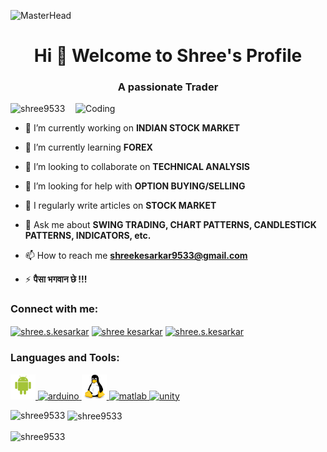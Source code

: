 ![MasterHead](https://drive.google.com/file/d/1Vvez-1HAS3lil9HS5xdgFOEb9cTghlYX/view?usp=share_link)
<h1 align="center">Hi 👋 Welcome to Shree's Profile</h1>
<h3 align="center">A passionate Trader</h3>
<img align="right" alt="Coding" width="400" src="https://cdn.dribbble.com/users/1162077/screenshots/3848914/programmer.gif">

<p align="left"> <img src="https://komarev.com/ghpvc/?username=shree9533&label=Profile%20views&color=0e75b6&style=flat" alt="shree9533" /> </p>

- 🔭 I’m currently working on **INDIAN STOCK MARKET**

- 🌱 I’m currently learning **FOREX**

- 👯 I’m looking to collaborate on **TECHNICAL ANALYSIS**

- 🤝 I’m looking for help with **OPTION BUYING/SELLING**

- 📝 I regularly write articles on **STOCK MARKET**

- 💬 Ask me about **SWING TRADING, CHART PATTERNS, CANDLESTICK PATTERNS, INDICATORS, etc.**

- 📫 How to reach me **shreekesarkar9533@gmail.com**

- ⚡ **पैसा भगवान छे !!!**

<h3 align="left">Connect with me:</h3>
<p align="left">
<a href="https://linkedin.com/in/shree-kesarkar-8190361b0" target="blank"><img align="center" src="https://raw.githubusercontent.com/rahuldkjain/github-profile-readme-generator/master/src/images/icons/Social/linked-in-alt.svg" alt="shree.s.kesarkar" height="30" width="40" /></a>
<a href="https://fb.com/shree.kesarkar.35" target="blank"><img align="center" src="https://raw.githubusercontent.com/rahuldkjain/github-profile-readme-generator/master/src/images/icons/Social/facebook.svg" alt="shree kesarkar" height="30" width="40" /></a>
<a href="https://instagram.com/shree.s.kesarkar" target="blank"><img align="center" src="https://raw.githubusercontent.com/rahuldkjain/github-profile-readme-generator/master/src/images/icons/Social/instagram.svg" alt="shree.s.kesarkar" height="30" width="40" /></a>
</p>

<h3 align="left">Languages and Tools:</h3>
<p align="left"> <a href="https://developer.android.com" target="_blank" rel="noreferrer"> <img src="https://raw.githubusercontent.com/devicons/devicon/master/icons/android/android-original-wordmark.svg" alt="android" width="40" height="40"/> </a> <a href="https://www.arduino.cc/" target="_blank" rel="noreferrer"> <img src="https://cdn.worldvectorlogo.com/logos/arduino-1.svg" alt="arduino" width="40" height="40"/> </a> <a href="https://www.linux.org/" target="_blank" rel="noreferrer"> <img src="https://raw.githubusercontent.com/devicons/devicon/master/icons/linux/linux-original.svg" alt="linux" width="40" height="40"/> </a> <a href="https://www.mathworks.com/" target="_blank" rel="noreferrer"> <img src="https://upload.wikimedia.org/wikipedia/commons/2/21/Matlab_Logo.png" alt="matlab" width="40" height="40"/> </a> <a href="https://unity.com/" target="_blank" rel="noreferrer"> <img src="https://www.vectorlogo.zone/logos/unity3d/unity3d-icon.svg" alt="unity" width="40" height="40"/> </a> </p>

<p><img align="left" src="https://github-readme-stats.vercel.app/api/top-langs?username=shree9533&show_icons=true&locale=en&layout=compact" alt="shree9533" /></p>

<p>&nbsp;<img align="center" src="https://github-readme-stats.vercel.app/api?username=shree9533&show_icons=true&locale=en" alt="shree9533" /></p>
 
<p><img align="center" src="https://github-readme-streak-stats.herokuapp.com/?user=shree9533&" alt="shree9533" /></p>
